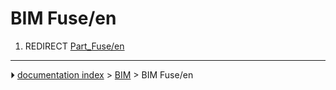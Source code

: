 # BIM Fuse/en
1.  REDIRECT [Part_Fuse/en](Part_Fuse/en.md)



---
⏵ [documentation index](../README.md) > [BIM](BIM_Workbench.md) > BIM Fuse/en
